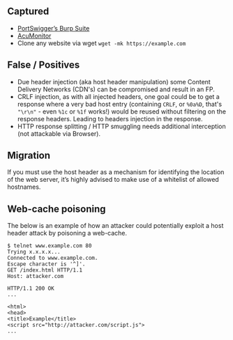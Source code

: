Captured
-----------

* [PortSwigger’s Burp Suite](https://portswigger.net/burp)
* [AcuMonitor](https://www.acunetix.com/vulnerability-scanner/acumonitor-technology/)
* Clone any website via wget `wget -mk https://example.com`


False / Positives
----------

* Due header injection (aka host header manipulation) some Content Delivery Networks (CDN's) can be compromised and result in an FP.
* CRLF injection, as with all injected headers, one goal could be to get a response where a very bad host entry (containing `CRLF`, or `%0a%D`, that's `"\r\n"` - even `%1c` or `%1f` works!) would be reused without filtering on the response headers. Leading to headers injection in the response.
* HTTP response splitting / HTTP smuggling needs additional interception (not attackable via Browser).



Migration
----------
If you must use the host header as a mechanism for identifying the location of the web server, it’s highly advised to make use of a whitelist of allowed hostnames.


Web-cache poisoning
----------

The below is an example of how an attacker could potentially exploit a host header attack by poisoning a web-cache.


```
$ telnet www.example.com 80
Trying x.x.x.x...
Connected to www.example.com.
Escape character is '^]'.
GET /index.html HTTP/1.1
Host: attacker.com

HTTP/1.1 200 OK
...

<html>
<head>
<title>Example</title>
<script src="http://attacker.com/script.js">
...
```